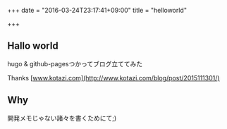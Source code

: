 +++
date = "2016-03-24T23:17:41+09:00"
title = "helloworld"

+++

## Hallo world

hugo & github-pagesつかってブログ立ててみた

Thanks [www.kotazi.com](http://www.kotazi.com/blog/post/2015111301/)

## Why

開発メモじゃない諸々を書くためにて;)
